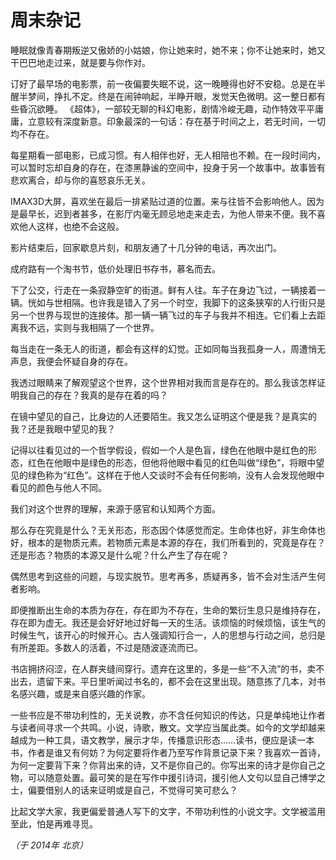 # 周末杂记

睡眠就像青春期叛逆又傲娇的小姑娘，你让她来时，她不来；你不让她来时，她又干巴巴地走过来，就是要与你作对。

订好了最早场的电影票，前一夜偏要失眠不说，这一晚睡得也好不安稳。总是在半醒半梦间，挣扎不定。终是在闹钟响起，半睁开眼，发觉天色微明。这一整日都有些昏沉欲睡。
《超体》，一部较无聊的科幻电影，剧情冷峻无趣，动作特效平平庸庸，立意较有深度新意。印象最深的一句话：存在基于时间之上，若无时间，一切均不存在。

每星期看一部电影，已成习惯。有人相伴也好，无人相陪也不赖。在一段时间内，可以暂时忘却自身的存在，在漆黑静谧的空间中，投身于另一个故事中。故事皆有悲欢离合，却与你的喜怒哀乐无关。

IMAX3D大屏，喜欢坐在最后一排紧贴过道的位置。来与往皆不会影响他人。因为是最早长，迟到者甚多，在影厅内毫无顾忌地走来走去，为他人带来不便。我不喜欢他人这样，也绝不会这般。

影片结束后，回家歇息片刻，和朋友通了十几分钟的电话，再次出门。

成府路有一个淘书节，低价处理旧书存书，慕名而去。

下了公交，行走在一条寂静空旷的街道。鲜有人往。车子在身边飞过，一辆接着一辆。恍如与世相隔。也许我是错入了另一个时空，我脚下的这条狭窄的人行街只是另一个世界与现世的连接体。那一辆一辆飞过的车子与我并不相连。它们看上去距离我不远，实则与我相隔了一个世界。

每当走在一条无人的街道，都会有这样的幻觉。正如同每当我孤身一人，周遭悄无声息，我便会怀疑自身的存在。

我透过眼睛来了解观望这个世界，这个世界相对我而言是存在的。那么我该怎样证明我自己的存在？我真的是存在着的吗？

在镜中望见的自己，比身边的人还要陌生。我又怎么证明这个便是我？是真实的我？还是我眼中望见的我？

记得以往看见过的一个哲学假设，假如一个人是色盲，绿色在他眼中是红色的形态，红色在他眼中是绿色的形态，但他将他眼中看见的红色叫做“绿色”，将眼中望见的绿色称为“红色”。这样在于他人交谈时不会有任何影响，没有人会发现他眼中看见的颜色与他人不同。

我们对这个世界的理解，来源于感官和认知两个方面。

那么存在究竟是什么？无关形态，形态因个体感觉而定。生命体也好，非生命体也好，根本的是物质元素。若物质元素是本源的存在，我们所看到的，究竟是存在？还是形态？物质的本源又是什么呢？什么产生了存在呢？

偶然思考到这些的问题，与现实脱节。思考再多，质疑再多，皆不会对生活产生何者影响。

即便推断出生命的本质为存在，存在即为不存在，生命的繁衍生息只是维持存在，存在即为虚无。我还是会好好地过好每一天的生活。该烦恼的时候烦恼，该生气的时候生气，该开心的时候开心。古人强调知行合一，人的思想与行动之间，总归是有所差距。多数人的活着，不过是随波逐流而已。

书店拥挤闷涩，在人群夹缝间穿行。遗弃在这里的，多是一些“不入流”的书，卖不出去，遗留下来。平日里听闻过书名的，都不会在这里出现。随意拣了几本，对书名感兴趣，或是来自感兴趣的作家。

一些书应是不带功利性的，无关说教，亦不含任何知识的传达，只是单纯地让作者与读者间寻求一个共鸣。小说，诗歌，散文。文学应当属此类。如今的文学却越来越成为一种工具，语文教学，展示才华，传播意识形态……读书，便应是读一本书，作者是谁又有何妨？为何定要将作者乃至写作背景记录下来？我喜欢一首诗，为何一定要背下来？你背出来的诗，又不是你自己的。你写出来的诗才是你自己之物，可以随意处置。最可笑的是在写作中援引诗词，援引他人文句以显自己博学之士，偏要借别人的话来证明或是自己，不觉得可笑可悲么？

比起文学大家，我更偏爱普通人写下的文字，不带功利性的小说文字。文学被滥用至此，怕是再难寻觅。

*（于 2014年 北京）*